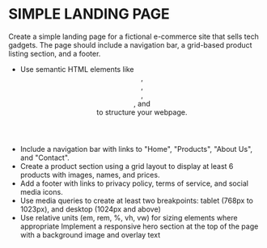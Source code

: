 # SIMPLE LANDING PAGE
Create a simple landing page for a fictional e-commerce site that sells tech gadgets. The page should include a navigation bar, a grid-based product listing section, and a footer.
- Use semantic HTML elements like <header>, <nav>, <main>, <section>, and <footer> to structure your webpage.
- Include a navigation bar with links to "Home", "Products", "About Us", and "Contact".
- Create a product section using a grid layout to display at least 6 products with images, names, and prices.
- Add a footer with links to privacy policy, terms of service, and social media icons.
- Use media queries to create at least two breakpoints: tablet (768px to 1023px), and desktop (1024px and above)
- Use relative units (em, rem, %, vh, vw) for sizing elements where appropriate
Implement a responsive hero section at the top of the page with a background image and overlay text